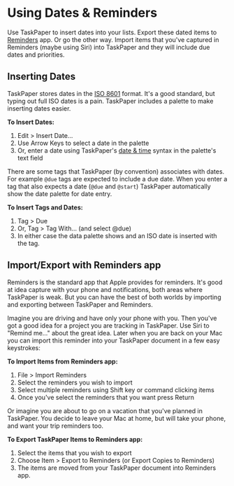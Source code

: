 # Using Dates & Reminders

Use TaskPaper to insert dates into your lists. Export these dated items to [Reminders](https://support.apple.com/en-us/HT205890) app. Or go the other way. Import items that you've captured in Reminders \(maybe using Siri\) into TaskPaper and they will include due dates and priorities.

## Inserting Dates <a id="inserting-dates"></a>

TaskPaper stores dates in the [ISO 8601](https://en.wikipedia.org/wiki/ISO_8601) format. It's a good standard, but typing out full ISO dates is a pain. TaskPaper includes a palette to make inserting dates easier.

**To Insert Dates:**

1. Edit &gt; Insert Date…
2. Use Arrow Keys to select a date in the palette
3. Or, enter a date using TaskPaper's [date & time](https://www.taskpaper.com/reference/dates/index.html) syntax in the palette's text field

There are some tags that TaskPaper \(by convention\) associates with dates. For example `@due` tags are expected to include a due date. When you enter a tag that also expects a date \(`@due` and `@start`\) TaskPaper automatically show the date palette for date entry.

**To Insert Tags and Dates:**

1. Tag &gt; Due
2. Or, Tag &gt; Tag With… \(and select @due\)
3. In either case the data palette shows and an ISO date is inserted with the tag.

## Import/Export with Reminders app <a id="importexport-with-reminders-app"></a>

Reminders is the standard app that Apple provides for reminders. It's good at idea capture with your phone and notifications, both areas where TaskPaper is weak. But you can have the best of both worlds by importing and exporting between TaskPaper and Reminders.

Imagine you are driving and have only your phone with you. Then you've got a good idea for a project you are tracking in TaskPaper. Use Siri to "Remind me…" about the great idea. Later when you are back on your Mac you can import this reminder into your TaskPaper document in a few easy keystrokes:

**To Import Items from Reminders app:**

1. File &gt; Import Reminders
2. Select the reminders you wish to import
3. Select multiple reminders using Shift key or command clicking items
4. Once you've select the reminders that you want press Return

Or imagine you are about to go on a vacation that you've planned in TaskPaper. You decide to leave your Mac at home, but will take your phone, and want your trip reminders too.

**To Export TaskPaper Items to Reminders app:**

1. Select the items that you wish to export
2. Choose Item &gt; Export to Reminders \(or Export Copies to Reminders\)
3. The items are moved from your TaskPaper document into Reminders app.

